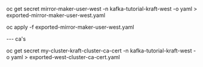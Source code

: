 oc get secret mirror-maker-user-west -n kafka-tutorial-kraft-west -o yaml > exported-mirror-maker-user-west.yaml

oc apply -f exported-mirror-maker-user-west.yaml


--- ca's

oc get secret my-cluster-kraft-cluster-ca-cert -n kafka-tutorial-kraft-west -o yaml > exported-west-cluster-ca-cert.yaml